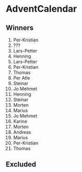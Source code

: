 # AdventCalendar

## Winners

1. Per-Kristian
2. ???
3. Lars-Petter
4. Henning
5. Lars-Petter
6. Per-Kristian
7. Thomas
8. Per Atle
9. Steinar
10. Jo Mehmet
11. Henning
12. Steinar
13. Morten
14. Marius
15. Jo Mehmet
16. Karine
17. Morten
18. Andreas
19. Marius
20. Per-Kristian
21. Thomas

## Excluded
